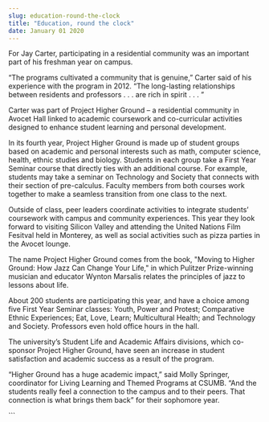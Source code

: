 ```yaml
---
slug: education-round-the-clock
title: "Education, round the clock"
date: January 01 2020
---
```


 
<p>
  For Jay Carter, participating in a residential community was an important part
  of his freshman year on campus.
</p>
<p>
  “The programs cultivated a community that is genuine,” Carter said of his
  experience with the program in 2012. “The long-lasting relationships between
  residents and professors . . . are rich in spirit . . . ”
</p>
<p>
  Carter was part of Project Higher Ground ­– a residential community in Avocet
  Hall linked to academic coursework and co-curricular activities designed to
  enhance student learning and personal development.
</p>
<p>
  In its fourth year, Project Higher Ground is made up of student groups based
  on academic and personal interests such as math, computer science, health,
  ethnic studies and biology. Students in each group take a First Year Seminar
  course that directly ties with an additional course. For example, students may
  take a seminar on Technology and Society that connects with their section of
  pre-calculus. Faculty members from both courses work together to make a
  seamless transition from one class to the next.
</p>
<p>
  Outside of class, peer leaders coordinate activities to integrate students’
  coursework with campus and community experiences. This year they look forward
  to visiting Silicon Valley and attending the United Nations Film Fesitval held
  in Monterey, as well as social activities such as pizza parties in the Avocet
  lounge.
</p>
<p>
  The name Project Higher Ground comes from the book, "Moving to Higher Ground:
  How Jazz Can Change Your Life," in which Pulitzer Prize-winning musician and
  educator Wynton Marsalis relates the principles of jazz to lessons about life.
</p>
<p>
  About 200 students are participating this year, and have a choice among five
  First Year Seminar classes: Youth, Power and Protest; Comparative Ethnic
  Experiences; Eat, Love, Learn; Multicultural Health; and Technology and
  Society. Professors even hold office hours in the hall.
</p>
<p>
  The university’s Student Life and Academic Affairs divisions, which co-sponsor
  Project Higher Ground, have seen an increase in student satisfaction and
  academic success as a result of the program.
</p>
<p>
  “Higher Ground has a huge academic impact,” said Molly Springer, coordinator
  for Living Learning and Themed Programs at CSUMB. “And the students really
  feel a connection to the campus and to their peers. That connection is what
  brings them back” for their sophomore year.
</p>
```
